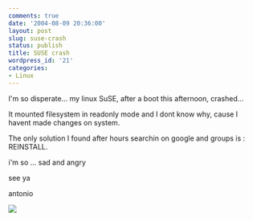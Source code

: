 ```yaml
---
comments: true
date: '2004-08-09 20:36:00'
layout: post
slug: suse-crash
status: publish
title: SUSE crash
wordpress_id: '21'
categories:
- Linux
---
```


I'm so disperate... my linux SuSE, after a boot this afternoon, crashed...
  

  
It mounted filesystem in readonly mode and I dont know why, cause I havent made changes on system.
  
The only solution I found after hours searchin on google and groups is : REINSTALL.
  
i'm so ... sad and angry
  

  
see ya
  
antonio
  


[![](http://www.feedburner.com/fb/images/pub/flchklt.gif)](http://feeds.feedburner.com/zekussuse)
